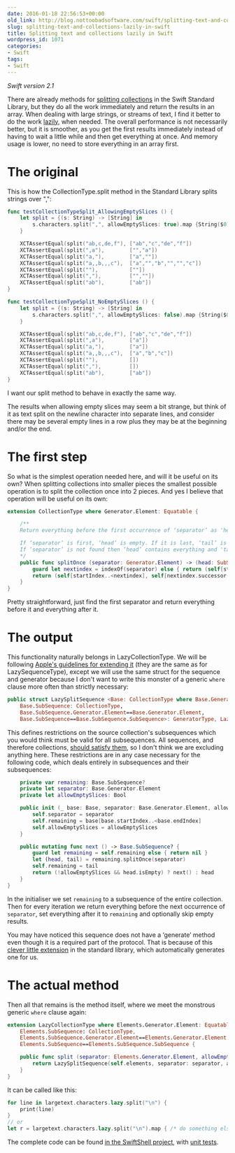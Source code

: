 ```yaml
---
date: 2016-01-18 22:56:53+00:00
old_link: http://blog.nottoobadsoftware.com/swift/splitting-text-and-collections-lazily-in-swift/
slug: splitting-text-and-collections-lazily-in-swift
title: Splitting text and collections lazily in Swift
wordpress_id: 1071
categories:
- Swift
tags:
- Swift
---
```


_Swift version 2.1_

There are already methods for [splitting collections](http://swiftdoc.org/v2.1/protocol/CollectionType/#comment-func-generator-element_-equatable-split_maxsplit_allowemptyslices_) in the Swift Standard Library, but they do all the work immediately and return the results in an array. When dealing with large strings, or streams of text, I find it better to do the work [lazily](http://swiftdoc.org/v2.1/protocol/LazySequenceType/), when needed. The overall performance is not necessarily better, but it is smoother, as you get the first results immediately instead of having to wait a little while and then get everything at once. And memory usage is lower, no need to store everything in an array first.

<!-- more -->

# The original

This is how the CollectionType.split method in the Standard Library splits strings over ",":

    
```swift
func testCollectionTypeSplit_AllowingEmptySlices () {
    let split = {(s: String) -> [String] in
        s.characters.split(",", allowEmptySlices: true).map {String($0)}
    }

    XCTAssertEqual(split("ab,c,de,f"), ["ab","c","de","f"])
    XCTAssertEqual(split(",a"),        ["","a"])
    XCTAssertEqual(split("a,"),        ["a",""])
    XCTAssertEqual(split("a,,b,,,c"),  ["a","","b","","","c"])
    XCTAssertEqual(split(""),          [""])
    XCTAssertEqual(split(","),         ["",""])
    XCTAssertEqual(split("ab"),        ["ab"])
}

func testCollectionTypeSplit_NoEmptySlices () {
    let split = {(s: String) -> [String] in
        s.characters.split(",", allowEmptySlices: false).map {String($0)}
    }

    XCTAssertEqual(split("ab,c,de,f"), ["ab","c","de","f"])
    XCTAssertEqual(split(",a"),        ["a"])
    XCTAssertEqual(split("a,"),        ["a"])
    XCTAssertEqual(split("a,,b,,,c"),  ["a","b","c"])
    XCTAssertEqual(split(""),          [])
    XCTAssertEqual(split(","),         [])
    XCTAssertEqual(split("ab"),        ["ab"])
}
```

I want our split method to behave in exactly the same way.

The results when allowing empty slices may seem a bit strange, but think of it as text split on the newline character into separate lines, and consider there may be several empty lines in a row plus they may be at the beginning and/or the end.

# The first step

So what is the simplest operation needed here, and will it be useful on its own? When splitting collections into smaller pieces the smallest possible operation is to split the collection once into 2 pieces. And yes I believe that operation will be useful on its own:


```swift
extension CollectionType where Generator.Element: Equatable {

    /**
    Return everything before the first occurrence of ‘separator’ as 'head', and everything after it as 'tail'.

    If ‘separator’ is first, ‘head’ is empty. If it is last, ‘tail’ is empty.
    If ‘separator’ is not found then ‘head’ contains everything and 'tail' is nil.
    */
    public func splitOnce (separator: Generator.Element) -> (head: SubSequence, tail: SubSequence?) {
        guard let nextindex = indexOf(separator) else { return (self[startIndex..<endIndex], nil) }
        return (self[startIndex..<nextindex], self[nextindex.successor()..<endIndex])
    }
}
```

Pretty straightforward, just find the first separator and return everything before it and everything after it.

# The output

This functionality naturally belongs in LazyCollectionType. We will be following [Apple's guidelines for extending it](http://swiftdoc.org/v2.1/protocol/LazySequenceType/) (they are the same as for LazySequenceType), except we will use the same struct for the sequence and generator because I don't want to write this monster of a generic `where` clause more often than strictly necessary:


```swift
public struct LazySplitSequence <Base: CollectionType where Base.Generator.Element: Equatable,
    Base.SubSequence: CollectionType,
    Base.SubSequence.Generator.Element==Base.Generator.Element,
    Base.SubSequence==Base.SubSequence.SubSequence>: GeneratorType, LazySequenceType {
```

This defines restrictions on the source collection's subsequences which you would think must be valid for all subsequences. All sequences, and therefore collections, [should satisfy them](https://github.com/apple/swift-evolution/blob/master/proposals/0014-constrained-AnySequence.md), so I don't think we are excluding anything here. These restrictions are in any case necessary for the following code, which deals entirely in subsequences and their subsequences:


```swift
    private var remaining: Base.SubSequence?
    private let separator: Base.Generator.Element
    private let allowEmptySlices: Bool

    public init (_ base: Base, separator: Base.Generator.Element, allowEmptySlices: Bool = false) {
        self.separator = separator
        self.remaining = base[base.startIndex..<base.endIndex]
        self.allowEmptySlices = allowEmptySlices
    }

    public mutating func next () -> Base.SubSequence? {
        guard let remaining = self.remaining else { return nil }
        let (head, tail) = remaining.splitOnce(separator)
        self.remaining = tail
        return (!allowEmptySlices && head.isEmpty) ? next() : head
    }
}

```

In the initialiser we set `remaining` to a subsequence of the entire collection. Then for every iteration we return everything before the next occurrence of `separator`, set everything after it to `remaining` and optionally skip empty results.

You may have noticed this sequence does not have a ‘generate’ method even though it is a required part of the protocol. That is because of this [clever little extension](https://github.com/apple/swift/blob/31f17e212ce3bea62a9525454f7f5ed35d7c4a03/stdlib/public/core/Sequence.swift#L204-L211) in the standard library, which automatically generates one for us.

# The actual method

Then all that remains is the method itself, where we meet the monstrous generic `where` clause again:


```swift
extension LazyCollectionType where Elements.Generator.Element: Equatable, 
    Elements.SubSequence: CollectionType,
    Elements.SubSequence.Generator.Element==Elements.Generator.Element,
    Elements.SubSequence==Elements.SubSequence.SubSequence {

    public func split (separator: Elements.Generator.Element, allowEmptySlices: Bool = false) -> LazySplitSequence<Elements> {
        return LazySplitSequence(self.elements, separator: separator, allowEmptySlices: allowEmptySlices)
    }
}
```

It can be called like this:


```swift
for line in largetext.characters.lazy.split("\n") {
    print(line)
}
// or
let r = largetext.characters.lazy.split("\n").map { /* do something else with it */ }\
```

The complete code can be found [in the SwiftShell project](https://github.com/kareman/SwiftShell/blob/5ac1b5f6909531444d5798a5f6a3fb937e6577fa/SwiftShell/General/Lazy-split.swift#L8-L51), with [unit tests](https://github.com/kareman/SwiftShell/blob/5ac1b5f6909531444d5798a5f6a3fb937e6577fa/SwiftShellTests/General/Collection_Tests.swift).
